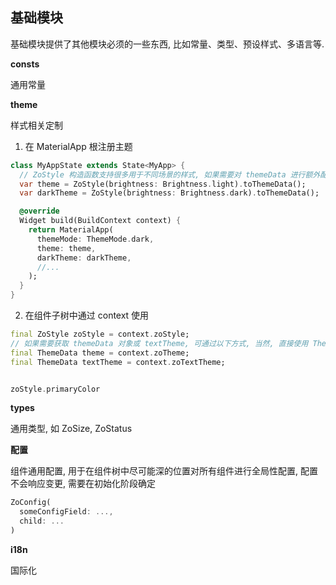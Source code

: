 ## 基础模块

基础模块提供了其他模块必须的一些东西, 比如常量、类型、预设样式、多语言等.

**consts**

通用常量

**theme**

样式相关定制

1. 在 MaterialApp 根注册主题
```dart
class MyAppState extends State<MyApp> {
  // ZoStyle 构造函数支持很多用于不同场景的样式, 如果需要对 themeData 进行额外配置, 在 toThemeData(themeData) 处传入自定义主题即可
  var theme = ZoStyle(brightness: Brightness.light).toThemeData();
  var darkTheme = ZoStyle(brightness: Brightness.dark).toThemeData();

  @override
  Widget build(BuildContext context) {
    return MaterialApp(
      themeMode: ThemeMode.dark,
      theme: theme,
      darkTheme: darkTheme,
      //...
    );  
  }
}
```

2. 在组件子树中通过 context 使用
```dart
final ZoStyle zoStyle = context.zoStyle;
// 如果需要获取 themeData 对象或 textTheme, 可通过以下方式, 当然, 直接使用 Theme.of(context) 获取也可以
final ThemeData theme = context.zoTheme;
final ThemeData textTheme = context.zoTextTheme;


zoStyle.primaryColor
```

**types**

通用类型, 如 ZoSize, ZoStatus


**配置**

组件通用配置, 用于在组件树中尽可能深的位置对所有组件进行全局性配置, 配置不会响应变更, 需要在初始化阶段确定

```dart 
ZoConfig(
  someConfigField: ...,
  child: ...
)
```

**i18n**

国际化

